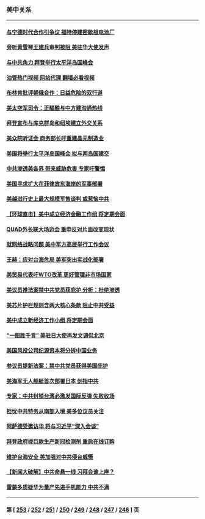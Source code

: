 ### 美中关系
---
#### [与宁德时代合作引争议 福特停建密歇根电池厂](../../pages/nf1412576/n14081195.md?09261245) 
#### [旁听黄雪琴王建兵审判被阻 美驻华大使发声](../../pages/nf1412576/n14081078.md?09261245) 
#### [与中共角力 拜登举行太平洋岛国峰会](../../pages/nf1412576/n14081059.md?09261245) 
#### [油管热门视频 网站代理 翻墙必看视频](http://138.2.39.72:81/youtube.html?epic-marker?09261245)
#### [布林肯批评朝俄合作：日益危险的双行道](../../pages/nf1412576/n14080997.md?09261245) 
#### [美太空军司令：正醖酿与中方建沟通热线](../../pages/nf1412576/n14081009.md?09261245) 
#### [拜登宣布与库克群岛和纽埃建立外交关系](../../pages/nf1412576/n14080980.md?09261245) 
#### [美众院听证会 商务部长吁重建晶元制造业](../../pages/nf1412576/n14080367.md?09261245) 
#### [美国将举行太平洋岛国峰会 拟与两岛国建交](../../pages/nf1412576/n14080297.md?09261245) 
#### [中共渗透美各界 带来威胁危害 专家吁警惕](../../pages/nf1412576/n14080040.md?09261245) 
#### [美国寻求扩大在菲律宾东海岸的军事部署](../../pages/nf1412576/n14079945.md?09261245) 
#### [美越进行史上最大规模军售谈判 或惹恼中共](../../pages/nf1412576/n14079940.md?09261245) 
#### [【环球直击】美中成立经济金融工作组 将定期会面](../../pages/nf1412576/n14079148.md?09261245) 
#### [QUAD外长联大场边会 重申反对片面改变现状](../../pages/nf1412576/n14079720.md?09261245) 
#### [就网络战略问题 美中军方高层举行工作会议](../../pages/nf1412576/n14079590.md?09261245) 
#### [王赫：应对台海危局 美军突出实战化部署](../../pages/nf1412576/n14079445.md?09261245) 
#### [美贸易代表吁WTO改革 更好管理非市场国家](../../pages/nf1412576/n14079511.md?09261245) 
#### [美议员推法案禁中共党员获庇护 分析：杜绝渗透](../../pages/nf1412576/n14079204.md?09261245) 
#### [美芯片护栏规则含两大核心条款 阻止中共受益](../../pages/nf1412576/n14079376.md?09261245) 
#### [美中成立新经济工作小组 将定期会面](../../pages/nf1412576/n14079310.md?09261245) 
#### [“一图胜千言” 美驻日大使再发文调侃北京](../../pages/nf1412576/n14079154.md?09261245) 
#### [美国风投公司纪源资本将分拆中国业务](../../pages/nf1412576/n14079042.md?09261245) 
#### [参议员提新法案：禁中共党员获得美国庇护](../../pages/nf1412576/n14078905.md?09261245) 
#### [美海军无人舰艇首次部署日本 剑指中共](../../pages/nf1412576/n14078652.md?09261245) 
#### [专家：中共封锁台湾必激发国际反弹 失败收场](../../pages/nf1412576/n14078425.md?09261245) 
#### [担忧中共特务从南部入境 美多位议员关注](../../pages/nf1412576/n14078532.md?09261245) 
#### [阿萨德受邀访华 将与习近平“深入会谈”](../../pages/nf1412576/n14078489.md?09261245) 
#### [拜登政府拨巨款生产新冠检测剂 重启在线订购](../../pages/nf1412576/n14078082.md?09261245) 
#### [维护台海安全 美加强对中共侵台威慑](../../pages/nf1412576/n14077991.md?09261245) 
#### [【新闻大破解】中共命悬一线 习拜会谁上座？](../../pages/nf1412576/n14077937.md?09261245) 
#### [雷蒙多质疑华为量产先进手机能力 中共不满](../../pages/nf1412576/n14077863.md?09261245) 

---
#### 第 [ [253](./253.md?09261245) / [252](./252.md?09261245) / [251](./251.md?09261245) / [250](./250.md?09261245) / [249](./249.md?09261245) / [248](./248.md?09261245) / [247](./247.md?09261245) / [246](./246.md?09261245) ] 页

